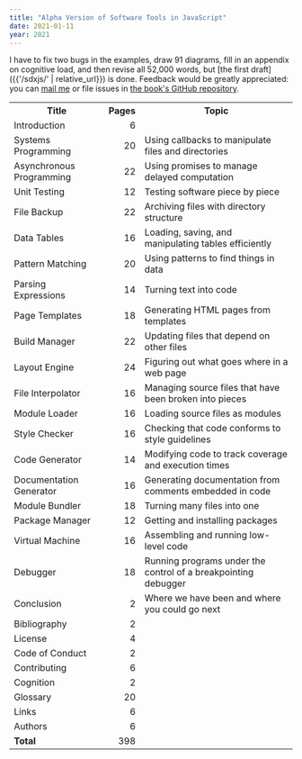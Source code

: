 ```yaml
---
title: "Alpha Version of Software Tools in JavaScript"
date: 2021-01-11
year: 2021
---
```


I have to fix two bugs in the examples,
draw 91 diagrams,
fill in an appendix on cognitive load,
and then revise all 52,000 words,
but [the first draft]({{'/sdxjs/' | relative_url}}) is done.
Feedback would be greatly appreciated:
you can [mail me](mailto:{{site.author.email}})
or file issues in [the book's GitHub repository](https://github.com/software-tools-in-javascript/stjs/).

<table class="centered">
  <tr>
    <th>Title</th>
    <th>Pages</th>
    <th>Topic</th>
  </tr>
  <tr>
    <td>Introduction</td>
    <td align="right">6</td>
    <td></td>
  </tr>
  <tr>
    <td>Systems Programming</td>
    <td align="right">20</td>
    <td>Using callbacks to manipulate files and directories</td>
  </tr>
  <tr>
    <td>Asynchronous Programming</td>
    <td align="right">22</td>
    <td>Using promises to manage delayed computation</td>
  </tr>
  <tr>
    <td>Unit Testing</td>
    <td align="right">12</td>
    <td>Testing software piece by piece</td>
  </tr>
  <tr>
    <td>File Backup</td>
    <td align="right">22</td>
    <td>Archiving files with directory structure</td>
  </tr>
  <tr>
    <td>Data Tables</td>
    <td align="right">16</td>
    <td>Loading, saving, and manipulating tables efficiently</td>
  </tr>
  <tr>
    <td>Pattern Matching</td>
    <td align="right">20</td>
    <td>Using patterns to find things in data</td>
  </tr>
  <tr>
    <td>Parsing Expressions</td>
    <td align="right">14</td>
    <td>Turning text into code</td>
  </tr>
  <tr>
    <td>Page Templates</td>
    <td align="right">18</td>
    <td>Generating HTML pages from templates</td>
  </tr>
  <tr>
    <td>Build Manager</td>
    <td align="right">22</td>
    <td>Updating files that depend on other files</td>
  </tr>
  <tr>
    <td>Layout Engine</td>
    <td align="right">24</td>
    <td>Figuring out what goes where in a web page</td>
  </tr>
  <tr>
    <td>File Interpolator</td>
    <td align="right">16</td>
    <td>Managing source files that have been broken into pieces</td>
  </tr>
  <tr>
    <td>Module Loader</td>
    <td align="right">16</td>
    <td>Loading source files as modules</td>
  </tr>
  <tr>
    <td>Style Checker</td>
    <td align="right">16</td>
    <td>Checking that code conforms to style guidelines</td>
  </tr>
  <tr>
    <td>Code Generator</td>
    <td align="right">14</td>
    <td>Modifying code to track coverage and execution times</td>
  </tr>
  <tr>
    <td>Documentation Generator</td>
    <td align="right">16</td>
    <td>Generating documentation from comments embedded in code</td>
  </tr>
  <tr>
    <td>Module Bundler</td>
    <td align="right">18</td>
    <td>Turning many files into one</td>
  </tr>
  <tr>
    <td>Package Manager</td>
    <td align="right">12</td>
    <td>Getting and installing packages</td>
  </tr>
  <tr>
    <td>Virtual Machine</td>
    <td align="right">16</td>
    <td>Assembling and running low-level code</td>
  </tr>
  <tr>
    <td>Debugger</td>
    <td align="right">18</td>
    <td>Running programs under the control of a breakpointing debugger</td>
  </tr>
  <tr>
    <td>Conclusion</td>
    <td align="right">2</td>
    <td>Where we have been and where you could go next</td>
  </tr>
  <tr>
    <td>Bibliography</td>
    <td align="right">2</td>
    <td></td>
  </tr>
  <tr>
    <td>License</td>
    <td align="right">4</td>
    <td></td>
  </tr>
  <tr>
    <td>Code of Conduct</td>
    <td align="right">2</td>
    <td></td>
  </tr>
  <tr>
    <td>Contributing</td>
    <td align="right">6</td>
    <td></td>
  </tr>
  <tr>
    <td>Cognition</td>
    <td align="right">2</td>
    <td></td>
  </tr>
  <tr>
    <td>Glossary</td>
    <td align="right">20</td>
    <td></td>
  </tr>
  <tr>
    <td>Links</td>
    <td align="right">6</td>
    <td></td>
  </tr>
  <tr>
    <td>Authors</td>
    <td align="right">6</td>
    <td></td>
  </tr>
  <tr>
    <td><strong>Total</strong></td>
    <td align="right">398</td>
    <td></td>
  </tr>
</table>
